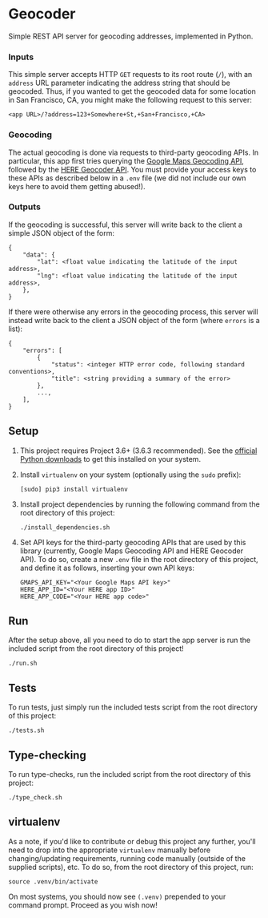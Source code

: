 # Geocoder

Simple REST API server for geocoding addresses, implemented in Python.

### Inputs

This simple server accepts HTTP `GET` requests to its root route (`/`), with an
`address` URL parameter indicating the address string that should be geocoded.
Thus, if you wanted to get the geocoded data for some location in San Francisco,
CA, you might make the following request to this server:

```
<app URL>/?address=123+Somewhere+St,+San+Francisco,+CA>
```

### Geocoding

The actual geocoding is done via requests to third-party geocoding APIs. In
particular, this app first tries querying the
[Google Maps Geocoding API](https://developers.google.com/maps/documentation/geocoding/start),
followed by the [HERE Geocoder API](https://developer.here.com/documentation/geocoder/topics/quick-start.html).
You must provide your access keys to these APIs as described below in a `.env`
file (we did not include our own keys here to avoid them getting abused!).

### Outputs

If the geocoding is successful, this server will write back to the client a
simple JSON object of the form:

```
{
    "data": {
        "lat": <float value indicating the latitude of the input address>,
        "lng": <float value indicating the latitude of the input address>,
    },
}
```

If there were otherwise any errors in the geocoding process, this server will
instead write back to the client a JSON object of the form (where `errors` is a
list):

```
{
    "errors": [
        {
            "status": <integer HTTP error code, following standard conventions>,
            "title": <string providing a summary of the error>
        },
        ...,
    ],
}
```

## Setup

1. This project requires Project 3.6+ (3.6.3 recommended). See the
    [official Python downloads](https://www.python.org/downloads/) to get this
    installed on your system.

2. Install `virtualenv` on your system (optionally using the `sudo` prefix):
    ```
    [sudo] pip3 install virtualenv
    ```

3. Install project dependencies by running the following command from the root
    directory of this project:
    ```
    ./install_dependencies.sh
    ```

4. Set API keys for the third-party geocoding APIs that are used by this library
    (currently, Google Maps Geocoding API and HERE Geocoder API). To do so,
    create a new `.env` file in the root directory of this project, and define
    it as follows, inserting your own API keys:
    ```
    GMAPS_API_KEY="<Your Google Maps API key>"
    HERE_APP_ID="<Your HERE app ID>"
    HERE_APP_CODE="<Your HERE app code>"
    ```

## Run

After the setup above, all you need to do to start the app server is run the included script from
the root directory of this project!

```
./run.sh
```

## Tests

To run tests, just simply run the included tests script from the root directory of this project:

```
./tests.sh
```

## Type-checking

To run type-checks, run the included script from the root directory of this project:

```
./type_check.sh
```

## virtualenv

As a note, if you'd like to contribute or debug this project any further, you'll
need to drop into the appropriate `virtualenv` manually before changing/updating
requirements, running code manually (outside of the supplied scripts), etc. To
do so, from the root directory of this project, run:

```
source .venv/bin/activate
```

On most systems, you should now see `(.venv)` prepended to your command
prompt. Proceed as you wish now!
